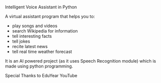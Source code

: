 Intelligent Voice Assistant in Python

A virtual assistant program that helps you to:
* play songs and videos
* search Wikipedia for information
* tell interesting facts
* tell jokes
* recite latest news
* tell real time weather forecast

It is an AI powered project (as it uses Speech Recognition module) which is made using python programming.

Special Thanks to EduYear YouTube
